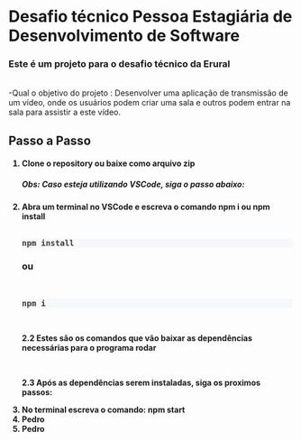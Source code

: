 <h1> Desafio técnico Pessoa Estagiária de Desenvolvimento de Software</h1>
<h3>Este é um projeto para o desafio técnico da Erural</h3> <br/>
-Qual o objetivo do projeto :
  Desenvolver uma aplicação de transmissão de um vídeo, onde os usuários podem criar uma sala e outros podem entrar na sala para assistir
  a este vídeo.
  
 ## Passo a Passo

<h4>
  <p>
  <ol>
   <li>Clone o repository ou baixe como arquivo zip</li>
    <h5>Obs: Caso esteja utilizando VSCode, siga o passo abaixo:</h5>
   <li>Abra um terminal no VSCode e escreva o comando npm i ou npm install</li> <br/>
   <pre class="Box-sc-1b6inku-0 BorderBox-sc-1y9cbfx-0 jRndWL prism-code language-" style="color:#393A34;background-color:#f6f8fa;overflow:auto";><div class="token-line" style="color:#393A34"><span font-family="mono" font-size="1" class="Text-sc-1g6etse-0 bbMPSg token plain">npm install</span></div></pre>
    <h3>ou</h3><br/>
 <pre class="Box-sc-1b6inku-0 BorderBox-sc-1y9cbfx-0 jRndWL prism-code language-" style="color:#393A34;background-color:#f6f8fa;overflow:auto";><div class="token-line" style="color:#393A34" width:"10px"><span font-family="mono" font-size="1" class="Text-sc-1g6etse-0 bbMPSg token plain">npm i</span></div></pre><br/>
    <p>2.2 Estes são os comandos que vão baixar as dependências necessárias para o programa rodar </p> <br/>
    <p>2.3 Após as dependências serem instaladas, siga os proximos passos: </p>
   <li>No terminal escreva o comando: npm start </li>
   <li>Pedro</li>
   <li>Pedro</li>
  
  </ol>
  </p>
</h4>
  
